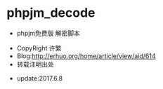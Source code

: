 # phpjm_decode
- phpjm免费版 解密脚本
 * CopyRight 许繁
 * Blog:http://erhuo.org/home/article/view/aid/614
 * 转载注明出处
- update:2017.6.8
